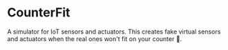 # CounterFit
A simulator for IoT sensors and actuators. This creates fake virtual sensors and actuators when the real ones won't fit on your counter 🤪.
